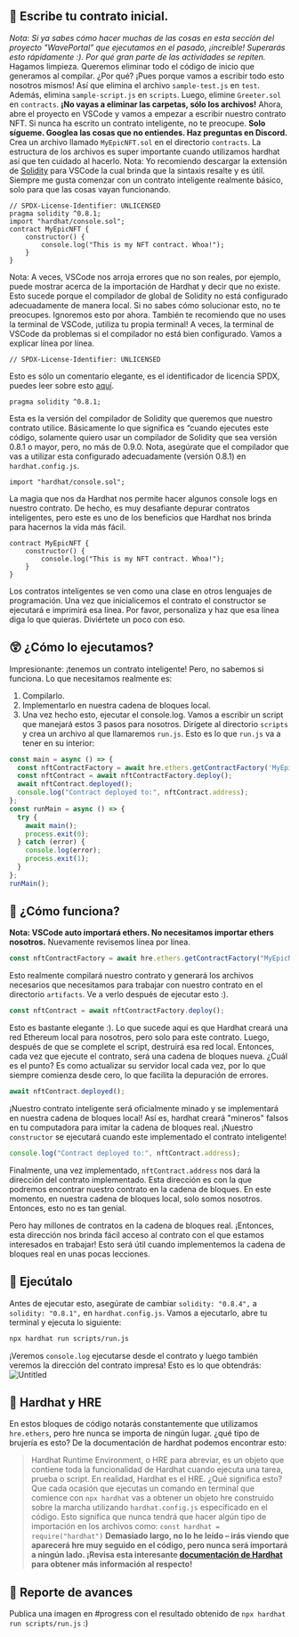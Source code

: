 ## 📝 Escribe tu contrato inicial.
*Nota: Si ya sabes cómo hacer muchas de las cosas en esta sección del proyecto "WavePortal" que ejecutamos en el pasado, ¡increíble! Superarás esto rápidamente :). Por qué gran parte de las actividades se repiten.*
Hagamos limpieza.
Queremos eliminar todo el código de inicio que generamos al compilar. ¿Por qué? ¡Pues porque vamos a escribir todo esto nosotros mismos! Así que elimina el archivo `sample-test.js` en `test`. Además, elimina `sample-script.js` en `scripts`. Luego, elimine `Greeter.sol` en `contracts`. **¡No vayas a eliminar las carpetas, sólo los archivos!**
Ahora, abre el proyecto en VSCode y vamos a empezar a escribir nuestro contrato NFT. Si nunca ha escrito un contrato inteligente, no te preocupe. **Solo sígueme. Googlea las cosas que no entiendes. Haz preguntas en Discord.**
Crea un archivo llamado `MyEpicNFT.sol` en el directorio `contracts`. La estructura de los archivos es super importante cuando utilizamos hardhat así que ten cuidado al hacerlo.
Nota: Yo recomiendo descargar la extensión de [Solidity](https://marketplace.visualstudio.com/items?itemName=JuanBlanco.solidity) para VSCode la cual brinda que la sintaxis resalte y es útil.
Siempre me gusta comenzar con un contrato inteligente realmente básico, solo para que las cosas vayan funcionando.
```solidity
// SPDX-License-Identifier: UNLICENSED
pragma solidity ^0.8.1;
import "hardhat/console.sol";
contract MyEpicNFT {
    constructor() {
        console.log("This is my NFT contract. Whoa!");
    }
}
```

Nota: A veces, VSCode nos arroja errores que no son reales, por ejemplo, puede mostrar acerca de la importación de Hardhat y decir que no existe. Esto sucede porque el compilador de global de Solidity no está configurado adecuadamente de manera local. Si no sabes cómo solucionar esto, no te preocupes. Ignoremos esto por ahora. También te recomiendo que no uses la terminal de VSCode, ¡utiliza tu propia terminal! A veces, la terminal de VSCode da problemas si el compilador no está bien configurado.
Vamos a explicar línea por línea.
```solidity
// SPDX-License-Identifier: UNLICENSED
```
Esto es sólo un comentario elegante, es el identificador de licencia SPDX, puedes leer sobre esto [aquí](https://spdx.org/licenses/).
```solidity
pragma solidity ^0.8.1;
```
Esta es la versión del compilador de Solidity que queremos que nuestro contrato utilice. Básicamente lo que significa es “cuando ejecutes este código, solamente quiero usar un compilador de Solidity que sea versión 0.8.1 o mayor, pero, no más de 0.9.0. Nota, asegúrate que el compilador que vas a utilizar esta configurado adecuadamente (versión 0.8.1) en `hardhat.config.js`.
```solidity
import "hardhat/console.sol";
```
La magia que nos da Hardhat nos permite hacer algunos console logs en nuestro contrato. De hecho, es muy desafiante depurar contratos inteligentes, pero este es uno de los beneficios que Hardhat nos brinda para hacernos la vida más fácil.
```solidity
contract MyEpicNFT {
    constructor() {
        console.log("This is my NFT contract. Whoa!");
    }
}
```

Los contratos inteligentes se ven como una clase en otros lenguajes de programación. Una vez que inicialicemos el contrato el constructor se ejecutará e imprimirá esa línea. Por favor, personaliza y haz que esa línea diga lo que quieras. Diviértete un poco con eso.
## 😲 ¿Cómo lo ejecutamos?
Impresionante: ¡tenemos un contrato inteligente! Pero, no sabemos si funciona. Lo que necesitamos realmente es:
1.	Compilarlo.
2.	Implementarlo en nuestra cadena de bloques local.
3.	Una vez hecho esto, ejecutar el console.log.
Vamos a escribir un script que manejará estos 3 pasos para nosotros.
Dirígete al directorio `scripts` y crea un archivo al que llamaremos `run.js`. Esto es lo que `run.js` va a tener en su interior:

```javascript
const main = async () => {
  const nftContractFactory = await hre.ethers.getContractFactory('MyEpicNFT');
  const nftContract = await nftContractFactory.deploy();
  await nftContract.deployed();
  console.log("Contract deployed to:", nftContract.address);
};
const runMain = async () => {
  try {
    await main();
    process.exit(0);
  } catch (error) {
    console.log(error);
    process.exit(1);
  }
};
runMain();
```
## 🤔 ¿Cómo funciona?
**Nota: VSCode auto importará ethers. No necesitamos importar ethers nosotros.**
Nuevamente revisemos línea por línea.
```javascript
const nftContractFactory = await hre.ethers.getContractFactory("MyEpicNFT");
```
Esto realmente compilará nuestro contrato y generará los archivos necesarios que necesitamos para trabajar con nuestro contrato en el directorio `artifacts`. Ve a verlo después de ejecutar esto :).
```javascript
const nftContract = await nftContractFactory.deploy();
```
Esto es bastante elegante :).
Lo que sucede aquí es que Hardhat creará una red Ethereum local para nosotros, pero solo para este contrato. Luego, después de que se complete el script, destruirá esa red local. Entonces, cada vez que ejecute el contrato, será una cadena de bloques nueva. ¿Cuál es el punto? Es como actualizar su servidor local cada vez, por lo que siempre comienza desde cero, lo que facilita la depuración de errores.
```javascript
await nftContract.deployed();
```
¡Nuestro contrato inteligente será oficialmente minado y se implementará en nuestra cadena de bloques local! Así es, hardhat creará "mineros" falsos en tu computadora para imitar la cadena de bloques real.
¡Nuestro `constructor` se ejecutará cuando este implementado el contrato inteligente!
```javascript
console.log("Contract deployed to:", nftContract.address);
```
Finalmente, una vez implementado, `nftContract.address` nos dará la dirección del contrato implementado. Esta dirección es con la que podremos encontrar nuestro contrato en la cadena de bloques. En este momento, en nuestra cadena de bloques local, solo somos nosotros. Entonces, esto no es tan genial.

Pero hay millones de contratos en la cadena de bloques real. ¡Entonces, esta dirección nos brinda fácil acceso al contrato con el que estamos interesados en trabajar! Esto será útil cuando implementemos la cadena de bloques real en unas pocas lecciones.
## 💨 Ejecútalo
Antes de ejecutar esto, asegúrate de cambiar `solidity: "0.8.4",` a `solidity: "0.8.1",` en `hardhat.config.js`.
Vamos a ejecutarlo, abre tu terminal y ejecuta lo siguiente:
```bash
npx hardhat run scripts/run.js
```
¡Veremos `console.log` ejecutarse desde el contrato y luego también veremos la dirección del contrato impresa! Esto es lo que obtendrás:
![Untitled](https://i.imgur.com/CSBimfv.png)
## 🎩 Hardhat y HRE
En estos bloques de código notarás constantemente que utilizamos `hre.ethers`, pero hre nunca se importa de ningún lugar. ¿qué tipo de brujería es esto?
De la documentación de hardhat podemos encontrar esto:
> Hardhat Runtime Environment, o HRE para abreviar, es un objeto que contiene toda la funcionalidad de Hardhat cuando ejecuta una tarea, prueba o script. En realidad, Hardhat es el HRE.
¿Qué significa esto? Que cada ocasión que ejecutas un comando en terminal que comience con `npx hardhat` vas a obtener un objeto hre construido sobre la marcha utilizando `hardhat.config.js` especificado en el código. Esto significa que nunca tendrá que hacer algún tipo de importación en los archivos como:
`const hardhat = require("hardhat")`
**Demasiado largo, no lo he leído – irás viendo que aparecerá hre muy seguido en el código, pero nunca será importará a ningún lado. ¡Revisa esta interesante [documentación de Hardhat](https://hardhat.org/advanced/hardhat-runtime-environment.html) para obtener más información al respecto!**
## 🚨 Reporte de avances
Publica una imagen en #progress con el resultado obtenido de `npx hardhat run scripts/run.js` :)
